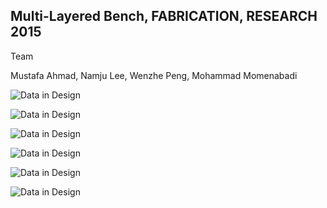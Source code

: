 ## Multi-Layered Bench, FABRICATION, RESEARCH 2015

Team

Mustafa Ahmad, Namju Lee, Wenzhe Peng, Mohammad Momenabadi


![Data in Design](https://namjulee.github.io/njs-lab-public/project/2015-bending-scape/2015-bending-scape-01.jpg)

![Data in Design](https://namjulee.github.io/njs-lab-public/project/2015-bending-scape/2015-bending-scape-02.jpg)

![Data in Design](https://namjulee.github.io/njs-lab-public/project/2015-bending-scape/2015-bending-scape-03.jpg)

![Data in Design](https://namjulee.github.io/njs-lab-public/project/2015-bending-scape/2015-bending-scape-04.jpg)

![Data in Design](https://namjulee.github.io/njs-lab-public/project/2015-bending-scape/2015-bending-scape-05.jpg)

![Data in Design](https://namjulee.github.io/njs-lab-public/project/2015-bending-scape/2015-bending-scape-06.jpg)